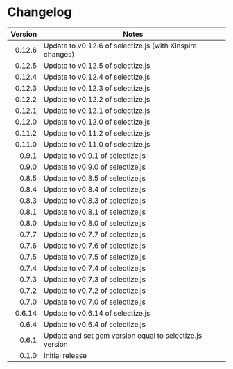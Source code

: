 # Changelog

| Version  | Notes                                                       |
| --------:| ----------------------------------------------------------- |
|   0.12.6 | Update to v0.12.6 of selectize.js (with Xinspire changes)   |
|   0.12.5 | Update to v0.12.5 of selectize.js                           |
|   0.12.4 | Update to v0.12.4 of selectize.js                           |
|   0.12.3 | Update to v0.12.3 of selectize.js                           |
|   0.12.2 | Update to v0.12.2 of selectize.js                           |
|   0.12.1 | Update to v0.12.1 of selectize.js                           |
|   0.12.0 | Update to v0.12.0 of selectize.js                           |
|   0.11.2 | Update to v0.11.2 of selectize.js                           |
|   0.11.0 | Update to v0.11.0 of selectize.js                           |
|   0.9.1  | Update to v0.9.1 of selectize.js                            |
|   0.9.0  | Update to v0.9.0 of selectize.js                            |
|   0.8.5  | Update to v0.8.5 of selectize.js                            |
|   0.8.4  | Update to v0.8.4 of selectize.js                            |
|   0.8.3  | Update to v0.8.3 of selectize.js                            |
|   0.8.1  | Update to v0.8.1 of selectize.js                            |
|   0.8.0  | Update to v0.8.0 of selectize.js                            |
|   0.7.7  | Update to v0.7.7 of selectize.js                            |
|   0.7.6  | Update to v0.7.6 of selectize.js                            |
|   0.7.5  | Update to v0.7.5 of selectize.js                            |
|   0.7.4  | Update to v0.7.4 of selectize.js                            |
|   0.7.3  | Update to v0.7.3 of selectize.js                            |
|   0.7.2  | Update to v0.7.2 of selectize.js                            |
|   0.7.0  | Update to v0.7.0 of selectize.js                            |
|  0.6.14  | Update to v0.6.14 of selectize.js                           |
|   0.6.4  | Update to v0.6.4 of selectize.js                            |
|   0.6.1  | Update and set gem version equal to selectize.js version    |
|   0.1.0  | Initial release                                             |
